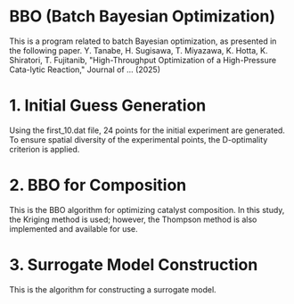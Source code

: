 # BBO (Batch Bayesian Optimization)
This is a program related to batch Bayesian optimization, as presented in the following paper.
Y. Tanabe, H. Sugisawa, T. Miyazawa, K. Hotta, K. Shiratori, T. Fujitanib, 
"High-Throughput Optimization of a High-Pressure Cata-lytic Reaction,"
Journal of ... (2025)

# 1. Initial Guess Generation
Using the first_10.dat file, 24 points for the initial experiment are generated. 
To ensure spatial diversity of the experimental points, the D-optimality criterion is applied.

# 2. BBO for Composition
This is the BBO algorithm for optimizing catalyst composition. In this study, the Kriging method is used; however, the Thompson method is also implemented and available for use.

# 3. Surrogate Model Construction
This is the algorithm for constructing a surrogate model.
